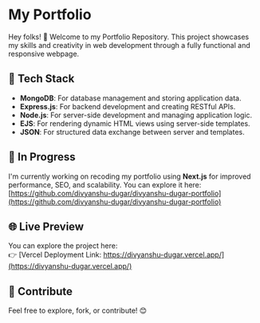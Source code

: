 # My Portfolio  

Hey folks! 👋 Welcome to my Portfolio Repository. This project showcases my skills and creativity in web development through a fully functional and responsive webpage.  

## 🔧 Tech Stack  
- **MongoDB**: For database management and storing application data.  
- **Express.js**: For backend development and creating RESTful APIs.  
- **Node.js**: For server-side development and managing application logic.  
- **EJS**: For rendering dynamic HTML views using server-side templates.  
- **JSON**: For structured data exchange between server and templates.  

## 🚧 In Progress  
I'm currently working on recoding my portfolio using **Next.js** for improved performance, SEO, and scalability.
You can explore it here:
[https://github.com/divyanshu-dugar/divyanshu-dugar-portfolio](https://github.com/divyanshu-dugar/divyanshu-dugar-portfolio)

## 🌐 Live Preview  
You can explore the project here:  
👉 [Vercel Deployment Link: https://divyanshu-dugar.vercel.app/](https://divyanshu-dugar.vercel.app/)

## 🤝 Contribute  
Feel free to explore, fork, or contribute! 😊  
